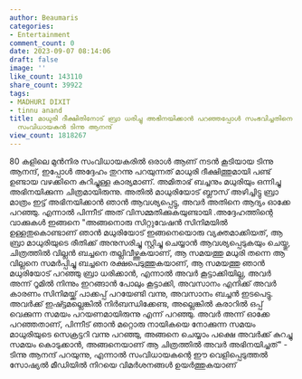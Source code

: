 ```yaml
---
author: Beaumaris
categories:
- Entertainment
comment_count: 0
date: 2023-09-07 08:14:06
draft: false
image: ''
like_count: 143110
share_count: 39922
tags:
- MADHURI DIXIT
- tinnu anand
title: മാധുരി ദീക്ഷിതിനോട് ബ്രാ ധരിച്ചു അഭിനയിക്കാൻ പറഞ്ഞപ്പോൾ സംഭവിച്ചതിനെ കുറിച്ചു
  സംവിധായകൻ ടിന്നു ആനന്ദ്
view_count: 1818267
---
```


80 കളിലെ മുൻനിര സംവിധായകരിൽ ഒരാൾ ആണ് നടൻ കൂടിയായ ടിന്നു ആനന്ദ്, ഇപ്പോൾ അദ്ദേഹം തുറന്നു പറയുന്നത് മാധുരി ദീക്ഷിത്തുമായി പണ്ട് ഉണ്ടായ വഴക്കിനെ കുറിച്ചുള്ള കാര്യമാണ്. അമിതാഭ് ബച്ചനും മധുരിയും ഒന്നിച്ചു അഭിനയിക്കുന്ന ചിത്രമായിരുന്നു. അതിൽ മാധുരിയോട് ബ്ലൗസ് അഴിച്ചിട്ടു ബ്രാ മാത്രം ഇട്ട് അഭിനയിക്കാൻ ഞാൻ ആവശ്യപ്പെട്ടു, അവർ അതിനെ ആദ്യം ഓക്കേ പറഞ്ഞു. എന്നാൽ പിന്നീട് അത് വിസമ്മതിക്കുകയുണ്ടായി .അദ്ദേഹത്തിന്റെ വാക്കുകൾ ഇങ്ങനെ "അങ്ങനൊരു സിറ്റുവേഷൻ സിനിമയിൽ ഉള്ളതുകൊണ്ടാണ് ഞാൻ മധുരിയോട് ഇങ്ങനെയൊരു വ്യക്തമാക്കിയത്, ആ ബ്രാ മാധുരിയുടെ രീതിക്ക് അനുസരിച്ചു സ്റ്റിച്ചു ചെയ്യാൻ ആവശ്യപ്പെടുകയും ചെയ്തു, ചിത്രത്തിൽ വില്ലൻ ബച്ചനെ തല്ലിവീഴ്ത്തുകയാണ്, ആ സമയത്തു മധുരി തന്നെ ആ വില്ലനെ സമർപ്പിച്ചു ബച്ചനെ രക്ഷപെടുത്തുകയാണ്, ആ സമയത്തു ഞാൻ മധുരിയോട് പറഞ്ഞു ബ്രാ ധരിക്കാൻ, എന്നാൽ അവർ കൂട്ടാക്കിയില്ല, അവർ അന്ന് റൂമിൽ നിന്നും ഇറങ്ങാൻ പോലും കൂട്ടാക്കി, അവസാനം എനിക്ക് അവർ കാരണം സിനിമയ്ക്ക് പാക്കപ്പ് പറയേണ്ടി വന്നു, അവസാനം ബച്ചൻ ഇടപെട്ടു. അവർക്ക് ഇഷ്ട്ടമല്ലെങ്കിൽ നിർബന്ധിക്കേണ്ട, അല്ലെങ്കിൽ കരാറിൽ ഒപ്പ് വെക്കുന്ന സമയം പറയണമായിരുന്നു എന്ന് പറഞ്ഞു. അവർ അന്ന് ഓക്കേ പറഞ്ഞതാണ്, പിന്നീട് ഞാൻ മറ്റൊരു നായികയെ നോക്കുന്ന സമയം മാധുരിയുടെ സെക്രട്ടറി വന്നു പറഞ്ഞു, അങ്ങനെ ചെയ്യാം പക്ഷെ അവർക്ക് കുറച്ചു സമയം കൊടുക്കാൻ, അങ്ങനെയാണ് ആ ചിത്രത്തിൽ അവർ അഭിനയിച്ചത്" - ടിന്നു ആനന്ദ് പറയുന്നു, എന്നാൽ സംവിധായകന്റെ ഈ വെളിപ്പെടുത്തൽ സോഷ്യൽ മീഡിയിൽ നിറയെ വിമർശനങ്ങൾ ഉയർത്തുകയാണ്